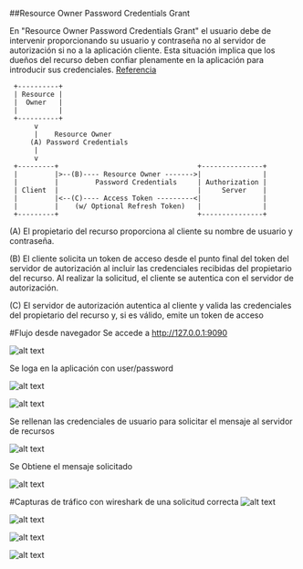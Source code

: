 ##Resource Owner Password Credentials Grant

En "Resource Owner Password Credentials Grant" el usuario debe de intervenir proporcionando su usuario y contraseña no al servidor de autorización si no a la aplicación cliente.
Esta situación implica que los dueños del recurso deben confiar plenamente en la aplicación para introducir sus credenciales.
[Referencia](https://tools.ietf.org/html/rfc6749#section-4.3)

     +----------+
     | Resource |
     |  Owner   |
     |          |
     +----------+
          v
          |    Resource Owner
         (A) Password Credentials
          |
          v
     +---------+                                  +---------------+
     |         |>--(B)---- Resource Owner ------->|               |
     |         |         Password Credentials     | Authorization |
     | Client  |                                  |     Server    |
     |         |<--(C)---- Access Token ---------<|               |
     |         |    (w/ Optional Refresh Token)   |               |
     +---------+                                  +---------------+
 
   (A) El propietario del recurso proporciona al cliente su nombre de usuario y 
        contraseña. 

   (B) El cliente solicita un token de acceso desde el 
        punto final del token del servidor de autorización al incluir las credenciales recibidas 
        del propietario del recurso. Al realizar la solicitud, el cliente se 
        autentica con el servidor de autorización. 

   (C) El servidor de autorización autentica al cliente y valida 
        las credenciales del propietario del recurso y, si es válido, emite un 
        token de acceso
 
 
#Flujo desde navegador
Se accede a http://127.0.0.1:9090

![alt text](./doc/clientApp01.png "App-01")

Se loga en la aplicación con user/password

![alt text](./doc/clientApp02.png "App-02")

![alt text](./doc/clientApp03.png "App-03")

Se rellenan las credenciales de usuario para solicitar el mensaje al servidor de recursos

![alt text](./doc/clientApp04.png "App-04")

Se Obtiene el mensaje solicitado

![alt text](./doc/clientApp05.png "App-05")

#Capturas de tráfico con wireshark de una solicitud correcta
![alt text](./doc/wireFlow01.png "flow")

![alt text](./doc/wireFlow02.png "flow")

![alt text](./doc/wireFlow03.png "flow")

![alt text](./doc/wireFlow04.png "flow")
